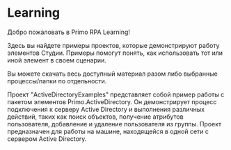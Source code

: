 # Learning


Добро пожаловать в Primo RPA Learning! 

Здесь вы найдете примеры проектов, которые демонстрируют работу элементов Студии. Примеры помогут понять, как использовать тот или иной элемент в своем сценарии. 

Вы можете скачать весь доступный материал разом либо выбранные процессы/папки по отдельности.

Проект "ActiveDirectoryExamples" представляет собой пример работы с пакетом элементов Primo.ActiveDirectory. Он демонстрирует процесс подключения к серверу Active Directory и выполнения различных действий, таких как поиск объектов, получение атрибутов пользователя, добавление и удаление пользователя из группы. Проект предназначен для работы на машине, находящейся в одной сети с сервером Active Directory.
